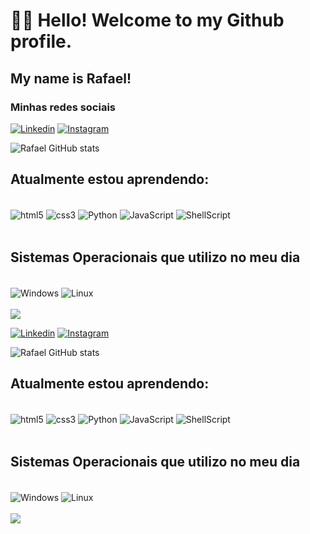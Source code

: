 # ✌🏾 Hello! Welcome to my Github profile.
## My name is Rafael!

### Minhas redes sociais

[![Linkedin](https://img.shields.io/badge/LinkedIn-0077B5?style=for-the-badge&logo=linkedin&logoColor=white)](https://www.linkedin.com/public-profile/settings?trk=d_flagship3_profile_self_view_public_profile)
[![Instagram](	https://img.shields.io/badge/Instagram-E4405F?style=for-the-badge&logo=instagram&logoColor=white)](https://www.instagram.com/_rafaellsimoes/)

![Rafael GitHub stats](https://github-readme-stats.vercel.app/api?username=rafaeeldev&show_icons=true&bg_color=00000000)

## Atualmente estou aprendendo:

<div style="display: inline_block"><br/>
    <img align="center" alt="html5" src="https://img.shields.io/badge/HTML5-E34F26?style=for-the-badge&logo=html5&logoColor=white">
    <img align="center" alt="css3" src="https://img.shields.io/badge/CSS3-1572B6?style=for-the-badge&logo=css3&logoColor=white">
    <img align="center" alt="Python" src="https://img.shields.io/badge/Python-3776AB?style=for-the-badge&logo=python&logoColor=white">
    <img align="center" alt="JavaScript" src="https://img.shields.io/badge/JavaScript-F7DF1E?style=for-the-badge&logo=javascript&logoColor=black">
    <img align="center" alt="ShellScript" src="https://img.shields.io/badge/Shell_Script-121011?style=for-the-badge&logo=gnu-bash&logoColor=white">
</div><br/>

## Sistemas Operacionais que utilizo no meu dia

<div style="display: inline_block"><br/>
    <img align="center" alt="Windows" src="https://img.shields.io/badge/Windows-0078D6?style=for-the-badge&logo=windows&logoColor=white">
    <img align="center" alt="Linux" src="https://img.shields.io/badge/Linux-FCC624?style=for-the-badge&logo=linux&logoColor=black">
</div><br/>
<div style="display: inline_block">
    <img align="center" src="https://github.com/abhisheknaiidu/abhisheknaiidu/raw/master/code.gif?raw=true">
</div>

[![Linkedin](https://img.shields.io/badge/LinkedIn-0077B5?style=for-the-badge&logo=linkedin&logoColor=white)](https://www.linkedin.com/public-profile/settings?trk=d_flagship3_profile_self_view_public_profile)
[![Instagram](	https://img.shields.io/badge/Instagram-E4405F?style=for-the-badge&logo=instagram&logoColor=white)](https://www.instagram.com/_rafaellsimoes/)

![Rafael GitHub stats](https://github-readme-stats.vercel.app/api?username=rafaeeldev&show_icons=true&bg_color=00000000)

## Atualmente estou aprendendo:

<div style="display: inline_block"><br/>
    <img align="center" alt="html5" src="https://img.shields.io/badge/HTML5-E34F26?style=for-the-badge&logo=html5&logoColor=white">
    <img align="center" alt="css3" src="https://img.shields.io/badge/CSS3-1572B6?style=for-the-badge&logo=css3&logoColor=white">
    <img align="center" alt="Python" src="https://img.shields.io/badge/Python-3776AB?style=for-the-badge&logo=python&logoColor=white">
    <img align="center" alt="JavaScript" src="https://img.shields.io/badge/JavaScript-F7DF1E?style=for-the-badge&logo=javascript&logoColor=black">
    <img align="center" alt="ShellScript" src="https://img.shields.io/badge/Shell_Script-121011?style=for-the-badge&logo=gnu-bash&logoColor=white">
</div><br/>

## Sistemas Operacionais que utilizo no meu dia

<div style="display: inline_block"><br/>
    <img align="center" alt="Windows" src="https://img.shields.io/badge/Windows-0078D6?style=for-the-badge&logo=windows&logoColor=white">
    <img align="center" alt="Linux" src="https://img.shields.io/badge/Linux-FCC624?style=for-the-badge&logo=linux&logoColor=black">
</div><br/>
<div style="display: inline_block">
    <img align="center" src="https://github.com/abhisheknaiidu/abhisheknaiidu/raw/master/code.gif?raw=true">
</div>
